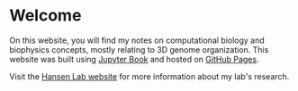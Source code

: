 # Welcome

On this website, you will find my notes on computational biology and biophysics concepts, mostly relating to 3D genome organization.
This website was built using [Jupyter Book](https://jupyterbook.org/) and hosted on [GitHub Pages](https://github.io/).

Visit the [Hansen Lab website](https://www.ashansenlab.com/) for more information about my lab's research.

```{tableofcontents}
```

